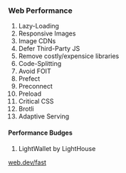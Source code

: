 ### Web Performance

1. Lazy-Loading
1. Responsive Images
1. Image CDNs
1. Defer Third-Party JS
1. Remove costly/expensice libraries
1. Code-Splitting
1. Avoid FOIT
1. Prefect
1. Preconnect
1. Preload
1. Critical CSS
1. Brotli
1. Adaptive Serving

#### Performance Budges
1. LightWallet by LightHouse

[web.dev/fast](web.dev/fast)